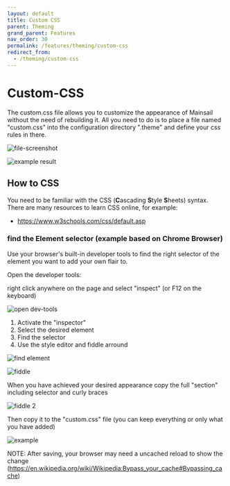 ```yaml
---
layout: default
title: Custom CSS
parent: Theming
grand_parent: Features
nav_order: 30
permalink: /features/theming/custom-css
redirect_from:
  - /theming/custom-css
---
```


# Custom-CSS 

The custom.css file allows you to customize the appearance of Mainsail
without the need of rebuilding it. All you need to do is to place a file
named "custom.css" into the configuration directory ".theme" and define
your css rules in there.

![file-screenshot](/assets/img/customizing/screenshot-custom-css.png "custom.css file")

![example result](/assets/img/customizing/screenshot-custom-css-example-result.png "custom.css result")


## How to CSS

You need to be familiar with the CSS (**C**ascading **S**tyle **S**heets) syntax.
There are many resources to learn CSS online, for example:
- https://www.w3schools.com/css/default.asp

### find the Element selector (example based on Chrome Browser)

Use your browser's built-in developer tools to find the right selector of the element you want to add your own flair to.

Open the developer tools:

right click anywhere on the page and select "inspect" (or F12 on the keyboard)

![open dev-tools](/assets/img/customizing/screenshot-custom-css-inspect.png "open dev-tools")

1. Activate the "inspector" 
2. Select the desired element
3. Find the selector
4. Use the style editor and fiddle arround 

![find element](/assets/img/customizing/screenshot-custom-css-find-element.png "find the right element")

![fiddle](/assets/img/customizing/screenshot-custom-css-fiddle.png "fiddle")

When you have achieved your desired appearance copy the full "section" including selector and curly braces

![fiddle 2](/assets/img/customizing/screenshot-custom-css-fiddle-2.png "fiddle 2")

Then copy it to the "custom.css" file (you can keep everything or only what you have added)

![example](/assets/img/customizing/screenshot-custom-css-example.png "custom.css example")

NOTE: After saving, your browser may need a uncached reload to show the change (https://en.wikipedia.org/wiki/Wikipedia:Bypass_your_cache#Bypassing_cache)
